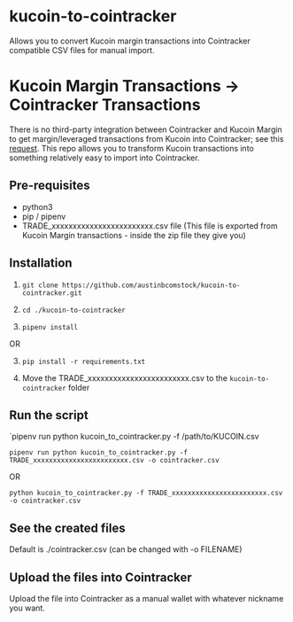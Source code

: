 # kucoin-to-cointracker
Allows you to convert Kucoin margin transactions into Cointracker compatible CSV files for manual import.

# Kucoin Margin Transactions -> Cointracker Transactions
There is no third-party integration between Cointracker and Kucoin Margin to get margin/leveraged transactions from Kucoin into Cointracker; see this [request](https://community.cointracker.io/t/kucoin-margin-account-is-completely-ignored/1000). This repo allows you to transform Kucoin transactions into something relatively easy to import into Cointracker.

## Pre-requisites
* python3
* pip / pipenv
* TRADE_xxxxxxxxxxxxxxxxxxxxxxxx.csv file (This file is exported from Kucoin Margin transactions - inside the zip file they give you)

## Installation

1. `git clone https://github.com/austinbcomstock/kucoin-to-cointracker.git`

2. `cd ./kucoin-to-cointracker`

3. `pipenv install`

OR

3. `pip install -r requirements.txt`

4. Move the TRADE_xxxxxxxxxxxxxxxxxxxxxxxx.csv to the `kucoin-to-cointracker` folder

## Run the script

`pipenv run python kucoin_to_cointracker.py -f /path/to/KUCOIN.csv

`pipenv run python kucoin_to_cointracker.py -f TRADE_xxxxxxxxxxxxxxxxxxxxxxxx.csv -o cointracker.csv`

OR

`python kucoin_to_cointracker.py -f TRADE_xxxxxxxxxxxxxxxxxxxxxxxx.csv -o cointracker.csv`

## See the created files
Default is ./cointracker.csv (can be changed with -o FILENAME)

## Upload the files into Cointracker
Upload the file into Cointracker as a manual wallet with whatever nickname you want.
